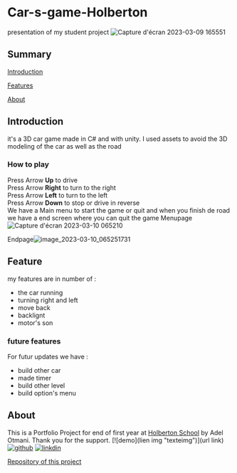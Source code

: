 # Car-s-game-Holberton
presentation of my student project
![Capture d'écran 2023-03-09 165551](https://user-images.githubusercontent.com/105648440/224080128-838ae6b1-c0b8-4a0a-b0a9-7ee8bdccfc1d.png)
## Summary
[Introduction](#Introduction)

[Features](#Features)

[About](#About)
## Introduction
it's a 3D car game made in C# and with unity. I used assets to avoid the 3D modeling of the car as well as the road
### How to play
Press Arrow **Up** to drive
</br>
Press Arrow **Right** to turn to the right
</br>
Press Arrow **Left** to turn to the left
</br>
Press Arrow **Down** to stop or drive in reverse
</br>
We have a Main menu to start the game or quit and when you finish de road we have a end screen where you can quit the game 
Menupage![Capture d'écran 2023-03-10 065210](https://user-images.githubusercontent.com/105648440/224234680-1ba3226e-89f0-4346-9de0-218aaef50bfa.png)

Endpage![image_2023-03-10_065251731](https://user-images.githubusercontent.com/105648440/224234646-c6bdf56a-0ca0-4dc8-aabb-fb132085e9f8.png)


## Feature
my features are in number of :
  - the car running 
  - turning right and left
  - move back
  - backlignt
  - motor's son


### future features
For futur updates we have :
  - build other car 
  - made timer 
  - build other level
  - build option's menu

## About
This is a Portfolio Project for end of first year at [Holberton School](https://www.holbertonschool.fr/) by Adel Otmani.
Thank you for the support.
[![demo](lien img "texteimg")](url link)
[![github]([https://user-images.githubusercontent.com/105648440/224240475-e874f4ef-0735-4a83-a672-55dfce87b2fc.png "texteimg")](https://github.com/AdelOtmani)
[![linkdin](https://user-images.githubusercontent.com/105648440/224242197-62dd9a53-592a-41e9-ad8c-6907e48cf907.png "gggggggg")](https://www.linkedin.com/in/adel-otmani-1592a8244/)

[Repository of this project](https://github.com/AdelOtmani/Car-s-game-Holberton)
